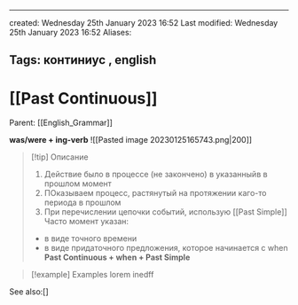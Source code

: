 

---
created: Wednesday 25th January 2023 16:52
Last modified: Wednesday 25th January 2023 16:52
Aliases: 

Tags: континиус ,  english
---

# [[Past Continuous]]

Parent: [[English_Grammar]]

**was/were + ing-verb** 
![[Pasted image 20230125165743.png|200]]


> [!tip] Описание
> 1. Действие было в процессе (не закончено) в указанныйв в прошлом момент
> 2. ПОказываем процесс, растянутый на протяжении каго-то периода в прошлом
> 3. При перечислении цепочки событий, использую [[Past Simple]]
> Часто момент указан:
> - в виде точного времени
> - в виде придаточного предложения, которое начинается с when
> **Past Continuous + when + Past Simple**

>[!example] Examples
>lorem inedff


See also:[]